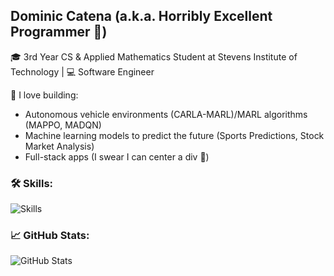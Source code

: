 ## Dominic Catena (a.k.a. Horribly Excellent Programmer 🤖)
🎓 3rd Year CS & Applied Mathematics Student at Stevens Institute of Technology | 💻 Software Engineer 

🚀 I love building:
- Autonomous vehicle environments (CARLA-MARL)/MARL algorithms (MAPPO, MADQN)
- Machine learning models to predict the future (Sports Predictions, Stock Market Analysis)
- Full-stack apps (I swear I can center a div 😬)

### 🛠️ Skills:
![Skills](https://skillicons.dev/icons?i=python,java,typescript,javascript,react,c#,dotnet,github,linux,windows)

### 📈 GitHub Stats:
![GitHub Stats](https://github-readme-stats.vercel.app/api?username=Dcatna&show_icons=true)

